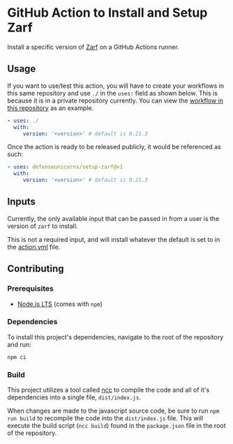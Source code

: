 # GitHub Action to Install and Setup Zarf

Install a specific version of [Zarf](https://github.com/defenseunicorns/zarf) on a GitHub Actions runner.

## Usage

If you want to use/test this action, you will have to create your workflows in this same repository and use `./` in the `uses:` field as shown below. This is because it is in a private repository currently. You can view the [workflow in this repository](https://github.com/defenseunicorns/github-javascript-actions/blob/main/.github/workflows/setup-zarf.yml) as an example.

```yaml
- uses: ./
  with:
     version: '<version>' # default is 0.21.3
```

Once the action is ready to be released publicly, it would be referenced as such:

```yaml
- uses: defenseunicorns/setup-zarf@v1
  with:
     version: '<version>' # default is 0.21.3
```

## Inputs

Currently, the only available input that can be passed in from a user is the version of `zarf` to install.

This is not a required input, and will install whatever the default is set to in the [action.yml](https://github.com/defenseunicorns/github-javascript-actions/blob/main/action.yml) file.

## Contributing

### Prerequisites

- [Node.js LTS](https://nodejs.org/en/download/) (comes with `npm`)

### Dependencies

To install this project's dependencies, navigate to the root of the repository and run:

```shell
npm ci
```

### Build

This project utilizes a tool called [ncc](https://github.com/vercel/ncc) to compile the code and all of it's dependencies into a single file, `dist/index.js`.

When changes are made to the javascript source code, be sure to run `npm run build` to recompile the code into the `dist/index.js` file. This will execute the build script (`ncc build`) found in the `package.json` file in the root of the repository.

&nbsp;
